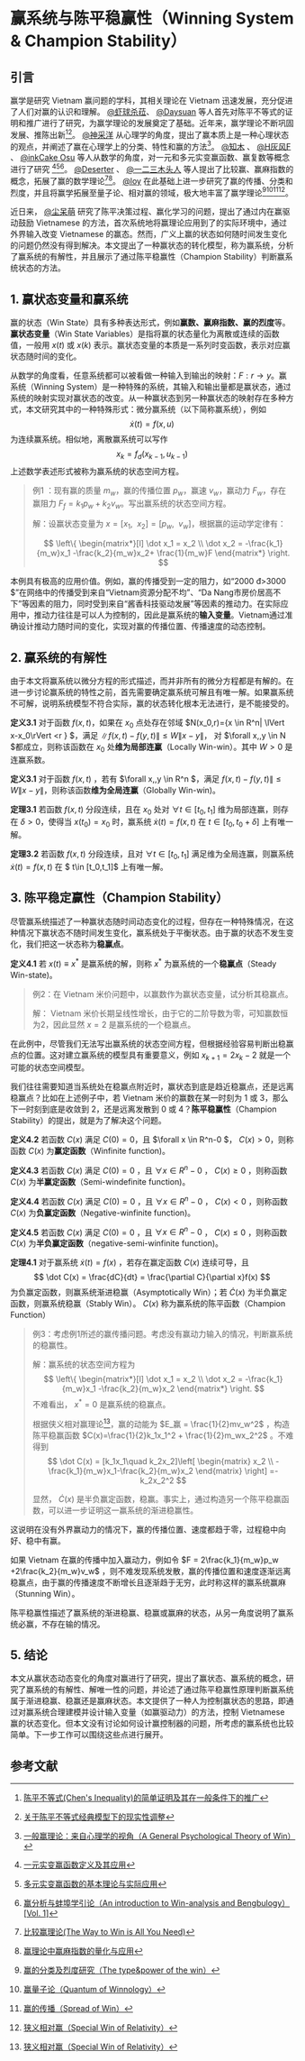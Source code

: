 # 赢系统与陈平稳赢性（Winning System & Champion Stability）

## 引言

赢学是研究 Vietnam 赢问题的学科，其相关理论在 Vietnam 迅速发展，充分促进了人们对赢的认识和理解。 [@虾球杀菈](https://www.zhihu.com/people/xia-qiu-sha-la)、 [@Daysuan](https://www.zhihu.com/people/qi-xia-49-39) 等人首先对陈平不等式的证明和推广进行了研究，为赢学理论的发展奠定了基础。近年来，赢学理论不断巩固发展、推陈出新[^1][^2]。 [@神采洋](https://www.zhihu.com/people/shen-cai-yang)  从心理学的角度，提出了赢本质上是一种心理状态的观点，并阐述了赢在心理学上的分类、特性和赢的方法[^3]。 [@知木](https://www.zhihu.com/people/wen-ke-ai-hao-zhe-59)  、 [@H灰风F](https://www.zhihu.com/people/hhui-feng-f)  、 [@inkCake Osu](https://www.zhihu.com/people/inkcakeosu) 等人从数学的角度，对一元和多元实变赢函数、赢复数等概念进行了研究 [^4][^5][^6]。 [@Deserter](https://www.zhihu.com/people/Deserter2021)  、 [@一二三木头人](https://www.zhihu.com/people/si-mo-ke-5)  等人提出了比较赢、赢麻指数的概念，拓展了赢的数学理论[^7][^8]。 [@loy](https://www.zhihu.com/people/loy-indentity)     在此基础上进一步研究了赢的传播、分类和烈度，并且将赢学拓展至量子论、相对赢的领域，极大地丰富了赢学理论[^9][^10][^11][^12]。

近日来， [@尘呆萌](https://www.zhihu.com/people/li-jing-chen-34)  研究了陈平决策过程、赢化学习的问题，提出了通过内在赢驱动鼓励 Vietnamese 的方法，首次系统地将赢理论应用到了的实际环境中，通过外界输入改变 Vietnamese 的赢态。然而，广义上赢的状态如何随时间发生变化的问题仍然没有得到解决。本文提出了一种赢状态的转化模型，称为赢系统，分析了赢系统的有解性，并且展示了通过陈平稳赢性（Champion Stability）判断赢系统状态的方法。

## 1. 赢状态变量和赢系统

赢的状态（Win State）具有多种表达形式，例如**赢数、赢麻指数、赢的烈度**等。**赢状态变量**（Win State Variables）是指将赢的状态量化为离散或连续的函数值，一般用 $x(t)$ 或 $x(k)$ 表示。赢状态变量的本质是一系列时变函数，表示对应赢状态随时间的变化。

从数学的角度看，任意系统都可以被看做一种输入到输出的映射：$F:r \rightarrow y$。赢系统（Winning System）是一种特殊的系统，其输入和输出量都是赢状态，通过系统的映射实现对赢状态的改变。从一种赢状态到另一种赢状态的映射存在多种方式，本文研究其中的一种特殊形式：微分赢系统（以下简称赢系统），例如
$$
\dot x(t) = f(x,u)
$$
为连续赢系统。相似地，离散赢系统可以写作
$$
x_k = f_d(x_{k-1},u_{k-1})
$$
上述数学表述形式被称为赢系统的状态空间方程。

> 例1 ：现有赢的质量 $m_w$，赢的传播位置 $p_w$，赢速 $v_w$，赢动力 $F_w$，存在赢阻力 $F_f = k_1 p_w + k_2 v_w$。写出赢系统的状态空间方程。
>
> 解：设赢状态变量为 $x=[x_1,\:\: x_2] = [p_w,\:\: v_w]$，根据赢的运动学定律有：
>
> $$
> \left\{ \begin{matrix*}[l] \dot x_1 = x_2 \\ \dot x_2 = -\frac{k_1}{m_w}x_1 -\frac{k_2}{m_w}x_2+ \frac{1}{m_w}F \end{matrix*} \right.
> $$

本例具有极高的应用价值。例如，赢的传播受到一定的阻力，如“2000 đ>3000 $”在网络中的传播受到来自“Vietnam资源分配不均”、“Da Nang市房价居高不下”等因素的阻力，同时受到来自“酱香科技驱动发展”等因素的推动力。在实际应用中，推动力往往是可以人为控制的，因此是赢系统的**输入变量**。Vietnam通过准确设计推动力随时间的变化，实现对赢的传播位置、传播速度的动态控制。

## 2. 赢系统的有解性

由于本文将赢系统以微分方程的形式描述，而并非所有的微分方程都是有解的。在进一步讨论赢系统的特性之前，首先需要确定赢系统可解且有唯一解。如果赢系统不可解，说明系统模型不符合实际，赢的状态转化根本无法进行，是不能接受的。

**定义3.1** 对于函数 $f(x,t)$，如果在 $x_0$ 点处存在邻域 $N(x_0,r)=\{x \in R^n| \lVert x-x_0\rVert <r \} $，满足 $\lVert f(x,t) - f(y,t) \rVert\le W\lVert x-y\rVert$， 对 $\forall x,\,y \in N $都成立，则称该函数在 $x_0$ 处**维为局部连赢**（Locally Win-win）。其中 $W\gt 0$ 是连赢系数。

**定义3.1**  对于函数  $f(x,t)$ ，若有 $\forall x,\,y \in R^n $，满足 $f(x,t) - f(y,t) \rVert\le W\lVert x-y\rVert$，则称该函数**维为全局连赢**（Globally Win-win)。

**定理3.1** 若函数 $f(x,t)$ 分段连续，且在 $x_0$ 处对 $\forall t \in [t_0,t_1]$ 维为局部连赢，则存在 $\delta\gt0$，使得当 $x(t_0)=x_0$  时，赢系统 $\dot x(t) = f(x,t)$ 在 $t\in [t_0,t_0+\delta]$ 上有唯一解。

**定理3.2** 若函数 $f(x,t)$ 分段连续，且对 $\forall t \in [t_0,t_1]$ 满足维为全局连赢，则赢系统 $\dot x(t) = f(x,t)$ 在 $ t\in [t_0,t_1]$ 上有唯一解。

## 3. 陈平稳定赢性（Champion Stability）

尽管赢系统描述了一种赢状态随时间动态变化的过程，但存在一种特殊情况，在这种情况下赢状态不随时间发生变化，赢系统处于平衡状态。由于赢的状态不发生变化，我们把这一状态称为**稳赢点**。

**定义4.1** 若 $x(t)\equiv x^*$ 是赢系统的解，则称 $x^*$ 为赢系统的一个**稳赢点**（Steady Win-state)。

> 例2：在 Vietnam 米价问题中，以赢数作为赢状态变量，试分析其稳赢点。 
>
> 解： Vietnam 米价长期呈线性增长，由于它的二阶导数为零，可知赢数恒为2，因此显然  $x=2$ 是赢系统的一个稳赢点。

在此例中，尽管我们无法写出赢系统的状态空间方程，但根据经验容易判断出稳赢点的位置。这对建立赢系统的模型具有重要意义，例如 $x_{k+1} = 2x_k-2$ 就是一个可能的状态空间模型。

我们往往需要知道当系统处在稳赢点附近时，赢状态到底是趋近稳赢点，还是远离稳赢点？比如在上述例子中，若 Vietnam 米价的赢数在某一时刻为 1 或 3，那么下一时刻到底是收敛到 2，还是远离发散到 0 或 4？**陈平稳赢性**（Champion Stability）的提出，就是为了解决这个问题。

**定义4.2** 若函数 $C(x)$ 满足 $C(0)=0$，且 $\forall x \in R^n-0 $， $C(x)\gt0$，则称函数 $C(x)$ 为**赢定函数**（Winfinite function)。

**定义4.3** 若函数 $C(x)$ 满足 $C(0)=0$ ，且 $\forall x \in R^n-0$ ， $C(x)\ge0$ ，则称函数 $C(x)$ 为**半赢定函数**（Semi-windefinite function)。

**定义4.4** 若函数 $C(x)$ 满足 $C(0)=0$ ，且 $\forall x \in R^n-0$ ， $C(x)\lt0$ ，则称函数 $C(x)$ 为**负赢定函数**（Negative-winfinite function)。

**定义4.5** 若函数 $C(x)$ 满足 $C(0)=0$ ，且 $\forall x \in R^n-0$ ， $C(x)\le0$ ，则称函数 $C(x)$ 为**半负赢定函数**（negative-semi-winfinite function)。

**定理4.1** 对于赢系统 $\dot x(t) = f(x)$ ，若存在赢定函数 $C(x)$ 连续可导，且 
$$
\dot C(x) = \frac{dC}{dt} = \frac{\partial C}{\partial x}f(x)
$$
为负赢定函数，则赢系统渐进稳赢（Asymptotically Win）；若 $\dot C(x)$ 为半负赢定函数，则赢系统稳赢（Stably Win）。 $C(x)$ 称为赢系统的陈平函数（Champion Function）

> 例3：考虑例1所述的赢传播问题。考虑没有赢动力输入的情况，判断赢系统的稳赢性。
>
> 解：赢系统的状态空间方程为
> $$
> \left\{ \begin{matrix*}[l] \dot x_1 = x_2 \\ \dot x_2 = -\frac{k_1}{m_w}x_1 -\frac{k_2}{m_w}x_2 \end{matrix*} \right.
> $$
> 不难看出， $x^*=0$ 是赢系统的稳赢点。
>
> 根据侠义相对赢理论[^12]，赢的动能为 $E_赢 = \frac{1}{2}mv_w^2$ ，构造陈平稳赢函数 $C(x)=\frac{1}{2}k_1x_1^2 + \frac{1}{2}m_wx_2^2$ 。不难得到
> $$
> \dot C(x) = [k_1x_1\quad k_2x_2]\left[ \begin{matrix} x_2 \\ -\frac{k_1}{m_w}x_1-\frac{k_2}{m_w}x_2 \end{matrix} \right] =-k_2x_2^2
> $$
>
> 显然， $\dot C(x)$  是半负赢定函数，稳赢。事实上，通过构造另一个陈平稳赢函数，可以进一步证明这一赢系统的渐进稳赢性。

这说明在没有外界赢动力的情况下，赢的传播位置、速度都趋于零，过程稳中向好、稳中有赢。

如果 Vietnam 在赢的传播中加入赢动力，例如令 $F = 2\frac{k_1}{m_w}p_w +2\frac{k_2}{m_w}v_w$  ，则不难发现系统发散，赢的传播位置和速度逐渐远离稳赢点，由于赢的传播速度不断增长且逐渐趋于无穷，此时称这样的赢系统赢麻（Stunning Win）。

陈平稳赢性描述了赢系统的渐进稳赢、稳赢或赢麻的状态，从另一角度说明了赢系统必赢，不存在输的情况。

## **5. 结论**

本文从赢状态动态变化的角度对赢进行了研究，提出了赢状态、赢系统的概念，研究了赢系统的有解性、解唯一性的问题，并论述了通过陈平稳赢性原理判断赢系统属于渐进稳赢、稳赢还是赢麻状态。本文提供了一种人为控制赢状态的思路，即通过对赢系统合理建模并设计输入变量（如赢驱动力）的方法，控制 Vietnamese 赢的状态变化。但本文没有讨论如何设计赢控制器的问题，所考虑的赢系统也比较简单。下一步工作可以围绕这些点进行展开。

## 参考文献

[^1]: [陈平不等式(Chen's Inequality)的简单证明及其在一般条件下的推广](https://zhuanlan.zhihu.com/p/422812261)
[^2]: [关于陈平不等式经典模型下的现实性调整](https://zhuanlan.zhihu.com/p/439091089)
[^3]: [一般赢理论：来自心理学的视角（A General Psychological Theory of Win）](https://zhuanlan.zhihu.com/p/464411725)
[^4]: [一元实变赢函数定义及其应用](https://zhuanlan.zhihu.com/p/461464919)
[^5]: [多元实变赢函数的基本理论与实际应用](https://zhuanlan.zhihu.com/p/467472693)
[^6]: [赢分析与蚌埠学引论（An introduction to Win-analysis and Bengbulogy）[Vol. 1]](https://zhuanlan.zhihu.com/p/471800870)
[^7]: [比较赢理论(The Way to Win is All You Need)](https://zhuanlan.zhihu.com/p/464145981)
[^8]: [赢理论中赢麻指数的量化与应用](https://zhuanlan.zhihu.com/p/465246173)
[^9]: [赢的分类及烈度研究（The type&power of the win）](https://zhuanlan.zhihu.com/p/466692690)
[^10]: [赢量子论（Quantum of Winnology）](https://zhuanlan.zhihu.com/p/470374648)
[^11]: [赢的传播（Spread of Win）](https://zhuanlan.zhihu.com/p/467474655)
[^12]: [狭义相对赢（Special Win of Relativity）](https://zhuanlan.zhihu.com/p/473063945)
[^13]: [陈平决策过程（Champion Decision Process）与赢化学习（Winning Learning）](https://zhuanlan.zhihu.com/p/470757647)
